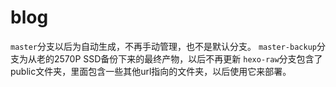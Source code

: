 # blog

`master`分支以后为自动生成，不再手动管理，也不是默认分支。
`master-backup`分支为从老的2570P SSD备份下来的最终产物，以后不再更新
`hexo-raw`分支包含了public文件夹，里面包含一些其他url指向的文件夹，以后使用它来部署。


